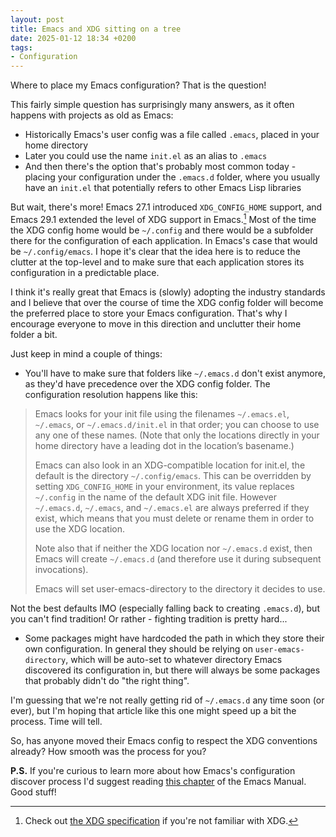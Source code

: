 ```yaml
---
layout: post
title: Emacs and XDG sitting on a tree
date: 2025-01-12 18:34 +0200
tags:
- Configuration
---
```


Where to place my Emacs configuration? That is the question!

This fairly simple question has surprisingly many answers, as it often happens with projects
as old as Emacs:

- Historically Emacs's user config was a file called `.emacs`, placed in your home directory
- Later you could use the name `init.el` as an alias to `.emacs`
- And then there's the option that's probably most common today - placing your configuration
under the `.emacs.d` folder, where you usually have an `init.el` that potentially refers to
other Emacs Lisp libraries

But wait, there's more! Emacs 27.1 introduced `XDG_CONFIG_HOME` support, and Emacs 29.1 extended the
level of XDG support in Emacs.[^1] Most of the time the XDG config home would be `~/.config` and there would be
a subfolder there for the configuration of each application. In Emacs's case that would be `~/.config/emacs`.
I hope it's clear that the idea here is to reduce the clutter at the top-level and to make sure that each
application stores its configuration in a predictable place.

I think it's really great that Emacs is (slowly) adopting the industry standards
and I believe that over the course of time the XDG config folder will become the
preferred place to store your Emacs configuration. That's why I encourage
everyone to move in this direction and unclutter their home folder a bit.

Just keep in mind a couple of things:

- You'll have to make sure that folders like `~/.emacs.d` don't exist anymore, as they'd have precedence over the XDG config folder. The configuration resolution happens like this:

> Emacs looks for your init file using the filenames `~/.emacs.el`, `~/.emacs`, or `~/.emacs.d/init.el` in that order; you can choose to use any one of these names. (Note that only the locations directly in your home directory have a leading dot in the location’s basename.)
>
> Emacs can also look in an XDG-compatible location for init.el, the default is the directory `~/.config/emacs`. This can be overridden by setting `XDG_CONFIG_HOME` in your environment, its value replaces `~/.config` in the name of the default XDG init file. However `~/.emacs.d`, `~/.emacs`, and `~/.emacs.el` are always preferred if they exist, which means that you must delete or rename them in order to use the XDG location.
>
> Note also that if neither the XDG location nor `~/.emacs.d` exist, then Emacs will create `~/.emacs.d` (and therefore use it during subsequent invocations).
>
> Emacs will set user-emacs-directory to the directory it decides to use.

Not the best defaults IMO (especially falling back to creating `.emacs.d`), but you can't find tradition! Or rather - fighting tradition is pretty hard...

- Some packages might have hardcoded the path in which they store their own configuration. In general they should be relying on `user-emacs-directory`, which will be auto-set to whatever directory Emacs discovered its configuration in, but there will always be some packages that probably didn't do "the right thing".

I'm guessing that we're not really getting rid of `~/.emacs.d` any time soon (or ever), but I'm hoping that article like this one might speed up a bit the process. Time will tell.

So, has anyone moved their Emacs config to respect the XDG conventions already? How smooth was the process for you?

**P.S.** If you're curious to learn more about how Emacs's configuration discover process I'd suggest reading
[this chapter](https://www.gnu.org/software/emacs/manual/html_node/emacs/Find-Init.html) of the Emacs Manual. Good stuff!

[^1]: Check out [the XDG specification](https://specifications.freedesktop.org/basedir-spec/latest/) if you're not familiar with XDG.
